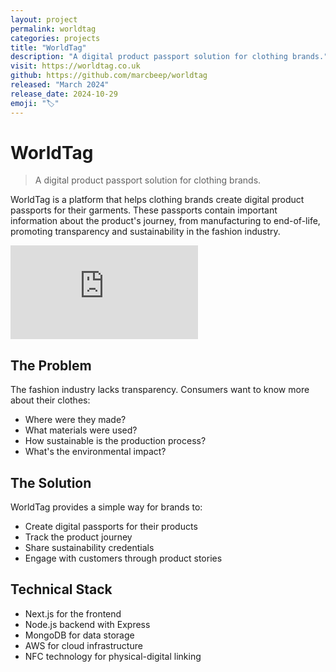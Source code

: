 ```yaml
---
layout: project
permalink: worldtag
categories: projects
title: "WorldTag"
description: "A digital product passport solution for clothing brands."
visit: https://worldtag.co.uk
github: https://github.com/marcbeep/worldtag
released: "March 2024"
release_date: 2024-10-29
emoji: "🏷️"
---
```


# WorldTag

> A digital product passport solution for clothing brands.

WorldTag is a platform that helps clothing brands create digital product passports for their garments. These passports contain important information about the product's journey, from manufacturing to end-of-life, promoting transparency and sustainability in the fashion industry.

<div class="video-container">
<iframe src="https://www.youtube.com/embed/eU9k1z7F8L8?si=l2fkvs7ROLc0DMBH" title="WorldTag Pitch" frameborder="0" allow="accelerometer; autoplay; clipboard-write; encrypted-media; gyroscope; picture-in-picture; web-share" referrerpolicy="strict-origin-when-cross-origin" allowfullscreen></iframe>
</div>

## The Problem

The fashion industry lacks transparency. Consumers want to know more about their clothes:
- Where were they made?
- What materials were used?
- How sustainable is the production process?
- What's the environmental impact?

## The Solution

WorldTag provides a simple way for brands to:
- Create digital passports for their products
- Track the product journey
- Share sustainability credentials
- Engage with customers through product stories

## Technical Stack

- Next.js for the frontend
- Node.js backend with Express
- MongoDB for data storage
- AWS for cloud infrastructure
- NFC technology for physical-digital linking 